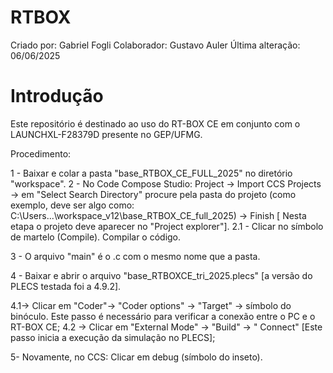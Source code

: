 # RTBOX
Criado por: Gabriel Fogli
Colaborador: Gustavo Auler
Última alteração: 06/06/2025

# Introdução
Este repositório é destinado ao uso do RT-BOX CE em conjunto com o LAUNCHXL-F28379D presente no GEP/UFMG.

Procedimento:

1 - Baixar e colar a pasta "base_RTBOX_CE_FULL_2025" no diretório "workspace". 
2 - No Code Compose Studio: Project -> Import CCS Projects -> em "Select Search Directory" procure pela pasta do projeto (como exemplo, deve ser algo como: C:\Users\...\workspace_v12\base_RTBOX_CE_full_2025) -> Finish [ Nesta etapa o projeto deve aparecer no "Project explorer"].
  2.1 - Clicar no símbolo de martelo (Compile). Compilar o código. 

3 - O arquivo "main" é o .c com o mesmo nome que a pasta.

4 - Baixar e abrir o arquivo "base_RTBOXCE_tri_2025.plecs" [a versão do PLECS testada foi a 4.9.2]. 

  4.1-> Clicar em "Coder"-> "Coder options" -> "Target" -> símbolo do binóculo. Este passo é necessário para verificar a conexão entre o PC e o RT-BOX CE;
  4.2 -> Clicar em "External Mode" -> "Build" -> " Connect" [Este passo inicia a execução da simulação no PLECS];

5- Novamente, no CCS: Clicar em debug (símbolo do inseto).


